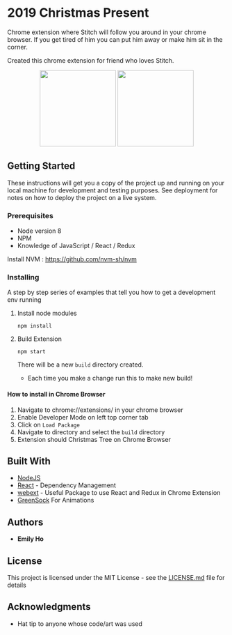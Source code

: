 # 2019 Christmas Present

Chrome extension where Stitch will follow you around in your chrome browser. If you get tired of him you can put him away or make him sit in the corner.

Created this chrome extension for friend who loves Stitch. 

<p align="center">
<img src="https://github.com/ohylime/StitchChromePet/blob/master/images/stitch-stomp.gif" width=175>
<img src="https://github.com/ohylime/StitchChromePet/blob/master/images/stitch-tantrum.gif" width=175>
</p>

## Getting Started

These instructions will get you a copy of the project up and running on your local machine for development and testing purposes. See deployment for notes on how to deploy the project on a live system.

### Prerequisites

- Node version 8
- NPM
- Knowledge of JavaScript / React / Redux

Install NVM : https://github.com/nvm-sh/nvm

### Installing

A step by step series of examples that tell you how to get a development env running

1. Install node modules
    ```
    npm install
    ```

2. Build Extension

    ``` 
    npm start
    ```
    
    There will be a new `build` directory created.
    * Each time you make a change run this to make new build!
    
#### How to install in Chrome Browser

1. Navigate to chrome://extensions/  in your chrome browser
2. Enable Developer Mode on left top corner tab
3. Click on `Load Package`
4. Navigate to directory and select the `build` directory
5. Extension should Christmas Tree on Chrome Browser

## Built With

* [NodeJS](https://nodejs.org) 
* [React](http://reactjs.org/) - Dependency Management
* [webext](https://github.com/tshaddix/webext-redux/wiki/Introduction) - Useful Package to use React and Redux in Chrome Extension
* [GreenSock](https://greensock.com) For Animations

## Authors
* **Emily Ho** 

## License

This project is licensed under the MIT License - see the [LICENSE.md](LICENSE.md) file for details

## Acknowledgments
* Hat tip to anyone whose code/art was used
